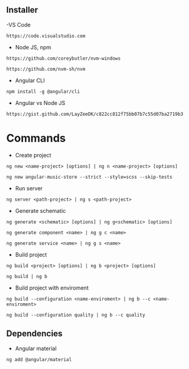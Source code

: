 ## Installer

-VS Code
```
https://code.visualstudio.com
```

- Node JS, npm
```
https://github.com/coreybutler/nvm-windows
```
```
https://github.com/nvm-sh/nvm
```

- Angular CLI
```
npm install -g @angular/cli
```

- Angular vs Node JS
```
https://gist.github.com/LayZeeDK/c822cc812f75bb07b7c55d07ba2719b3
```

# Commands

- Create project
```
ng new <name-project> [options] | ng n <name-project> [options]
```
```
ng new angular-music-store --strict --style=scss --skip-tests
```

- Run server
```
ng server <path-project> | ng s <path-project>
```

- Generate schematic
```
ng generate <schematic> [options] | ng g<schematic> [options]
```
```
ng generate component <name> | ng g c <name>
```
```
ng generate service <name> | ng g s <name>
```

- Build project
```
ng build <project> [options] | ng b <project> [options]
```  
```
ng build | ng b
```

- Build project with enviroment
```
ng build --configuration <name-enviroment> | ng b --c <name-enviroment>
```
```
ng build --configuration quality | ng b --c quality
```

## Dependencies

- Angular material
```
ng add @angular/material
```